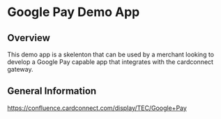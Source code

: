 # Google Pay Demo App

## Overview
This demo app is a skelenton that can be used by a merchant looking to develop a Google Pay capable app that integrates with the cardconnect gateway.

## General Information
https://confluence.cardconnect.com/display/TEC/Google+Pay
